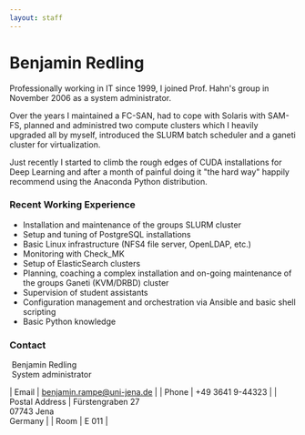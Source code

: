 ```yaml
---
layout: staff
---
```


# Benjamin Redling

Professionally working in IT since 1999, I joined Prof. Hahn's group in November 2006 as a system administrator.

Over the years I maintained a FC-SAN, had to cope with Solaris with SAM-FS, planned and administred two compute clusters which I heavily upgraded all by myself, introduced the SLURM batch scheduler and a ganeti cluster for virtualization.

Just recently I started to climb the rough edges of CUDA installations for Deep Learning and after a month of painful doing it "the hard way" happily recommend using the Anaconda Python distribution.

### Recent Working Experience
* Installation and maintenance of the groups SLURM cluster
* Setup and tuning of PostgreSQL installations
* Basic Linux infrastructure (NFS4 file server, OpenLDAP, etc.)
* Monitoring with Check_MK
* Setup of ElasticSearch clusters
* Planning, coaching a complex installation and on-going maintenance of the groups Ganeti (KVM/DRBD) cluster
* Supervision of student assistants
* Configuration management and orchestration via Ansible and basic shell scripting
* Basic Python knowledge

### Contact
&nbsp;Benjamin Redling<br/>
&nbsp;System administrator

| Email | benjamin.rampe@uni-jena.de |
| Phone	| +49 3641 9-44323 |
| Postal Address | Fürstengraben 27<br/> 07743 Jena<br/> Germany |
| Room	| E 011 |
